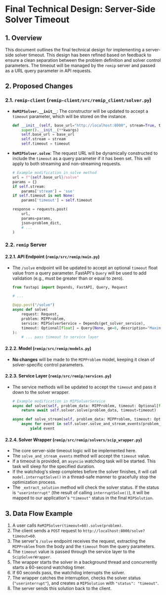 # Final Technical Design: Server-Side Solver Timeout

## 1. Overview

This document outlines the final technical design for implementing a server-side solver timeout. This design has been refined based on feedback to ensure a clean separation between the problem definition and solver control parameters. The timeout will be managed by the `remip` server and passed as a URL query parameter in API requests.

## 2. Proposed Changes

### 2.1. `remip-client` (`remip-client/src/remip_client/solver.py`)

- **`ReMIPSolver.__init__`**: The constructor will be updated to accept a `timeout` parameter, which will be stored on the instance.
  ```python
  def __init__(self, base_url="http://localhost:8000", stream=True, timeout=None, **kwargs):
      super().__init__(**kwargs)
      self.base_url = base_url
      self.stream = stream
      self.timeout = timeout
  ```

- **`ReMIPSolver.solve`**: The request URL will be dynamically constructed to include the `timeout` as a query parameter if it has been set. This will apply to both streaming and non-streaming requests.

  ```python
  # Example modification in solve method
  url = f"{self.base_url}/solve"
  params = {}
  if self.stream:
      params['stream'] = 'sse'
  if self.timeout is not None:
      params['timeout'] = self.timeout

  response = requests.post(
      url,
      params=params,
      json=problem_dict,
      # ...
  )
  ```

### 2.2. `remip` Server

#### 2.2.1. API Endpoint (`remip/src/remip/main.py`)

- The `/solve` endpoint will be updated to accept an optional `timeout` float value from a query parameter. FastAPI's `Query` will be used to add validation (e.g., must be greater than or equal to zero).

  ```python
  from fastapi import Depends, FastAPI, Query, Request

  # ...

  @app.post("/solve")
  async def solve(
      request: Request,
      problem: MIPProblem,
      service: MIPSolverService = Depends(get_solver_service),
      timeout: Optional[float] = Query(None, ge=0, description="Maximum solver time in seconds")
  ):
      # ... pass timeout to service layer
  ```

#### 2.2.2. Model (`remip/src/remip/models.py`)

- **No changes** will be made to the `MIPProblem` model, keeping it clean of solver-specific control parameters.

#### 2.2.3. Service Layer (`remip/src/remip/services.py`)

- The service methods will be updated to accept the `timeout` and pass it down to the solver wrapper.

  ```python
  # Example modification in MIPSolverService
  async def solve(self, problem_data: MIPProblem, timeout: Optional[float] = None) -> MIPSolution:
      return await self.solver.solve(problem_data, timeout=timeout)

  async def solve_stream(self, problem_data: MIPProblem, timeout: Optional[float] = None) -> AsyncGenerator[SolverEvent, None]:
      async for event in self.solver.solve_and_stream_events(problem_data, timeout=timeout):
          yield event
  ```

#### 2.2.4. Solver Wrapper (`remip/src/remip/solvers/scip_wrapper.py`)

- The core server-side timeout logic will be implemented here.
- The `solve_and_stream_events` method will accept the `timeout` value.
- If a timeout is provided, an `asyncio` watchdog task will be started. This task will sleep for the specified duration.
- If the watchdog's sleep completes before the solver finishes, it will call `model.interruptSolve()` in a thread-safe manner to gracefully stop the optimization process.
- The `_extract_solution` method will check the solver status. If the status is `"userinterrupt"` (the result of calling `interruptSolve()`), it will be mapped to our application's `"timeout"` status in the final `MIPSolution`.

## 3. Data Flow Example

1.  A user calls `ReMIPSolver(timeout=60).solve(problem)`.
2.  The client sends a `POST` request to `http://localhost:8000/solve?timeout=60`.
3.  The server's `/solve` endpoint receives the request, extracting the `MIPProblem` from the body and the `timeout` from the query parameters.
4.  The `timeout` value is passed through the service layer to the `ScipSolverWrapper`.
5.  The wrapper starts the solver in a background thread and concurrently starts a 60-second watchdog timer.
6.  If 60 seconds pass, the watchdog interrupts the solver.
7.  The wrapper catches the interruption, checks the solver status (`"userinterrupt"`), and creates a `MIPSolution` with `"status": "timeout"`.
8.  The server sends this solution back to the client.

